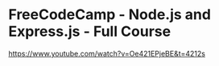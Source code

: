 # FreeCodeCamp - Node.js and Express.js - Full Course

https://www.youtube.com/watch?v=Oe421EPjeBE&t=4212s